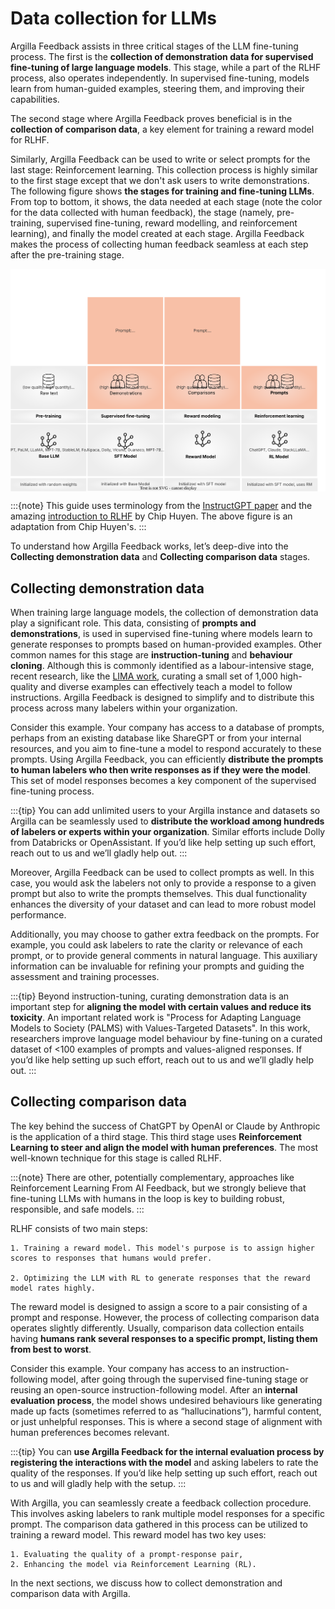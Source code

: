 # Data collection for LLMs
Argilla Feedback assists in three critical stages of the LLM fine-tuning process. The first is the **collection of demonstration data for supervised fine-tuning of large language models**. This stage, while a part of the RLHF process, also operates independently. In supervised fine-tuning, models learn from human-guided examples, steering them, and improving their capabilities.

The second stage where Argilla Feedback proves beneficial is in the **collection of comparison data**, a key element for training a reward model for RLHF.

Similarly, Argilla Feedback can be used to write or select prompts for the last stage: Reinforcement learning. This collection process is highly similar to the first stage except that we don't ask users to write demonstrations.
The following figure shows **the stages for training and fine-tuning LLMs**. From top to bottom, it shows, the data needed at each stage (note the color for the data collected with human feedback), the stage (namely, pre-training, supervised fine-tuning, reward modelling, and reinforcement learning), and finally the model created at each stage. Argilla Feedback makes the process of collecting human feedback seamless at each step after the pre-training stage.

<img src="../../../_static/images/llms/rlhf.svg" alt="LLM fine-tuning stages" style="display:block;margin-left:auto;margin-right:auto;">

:::{note}
This guide uses terminology from the [InstructGPT paper](https://openai.com/research/instruction-following) and the amazing [introduction to RLHF](https://huyenchip.com/2023/05/02/rlhf.html) by Chip Huyen. The above figure is an adaptation from Chip Huyen's.
:::

To understand how Argilla Feedback works, let’s deep-dive into the **Collecting demonstration data** and **Collecting comparison data** stages.

## Collecting demonstration data

When training large language models, the collection of demonstration data play a significant role. This data, consisting of **prompts and demonstrations**, is used in supervised fine-tuning where models learn to generate responses to prompts based on human-provided examples. Other common names for this stage are **instruction-tuning** and **behaviour cloning**. Although this is commonly identified as a labour-intensive stage, recent research, like the [LIMA work](https://arxiv.org/abs/2305.11206), curating a small set of 1,000 high-quality and diverse examples can effectively teach a model to follow instructions. Argilla Feedback is designed to simplify and to distribute this process across many labelers within your organization.

Consider this example. Your company has access to a database of prompts, perhaps from an existing database like ShareGPT or from your internal resources, and you aim to fine-tune a model to respond accurately to these prompts. Using Argilla Feedback, you can efficiently **distribute the prompts to human labelers who then write responses as if they were the model**. This set of model responses becomes a key component of the supervised fine-tuning process.

:::{tip}
You can add unlimited users to your Argilla instance and datasets so Argilla can be seamlessly used to **distribute the workload among hundreds of labelers or experts within your organization**. Similar efforts include Dolly from Databricks or OpenAssistant. If you’d like help setting up such effort, reach out to us and we’ll gladly help out.
:::

Moreover, Argilla Feedback can be used to collect prompts as well. In this case, you would ask the labelers not only to provide a response to a given prompt but also to write the prompts themselves. This dual functionality enhances the diversity of your dataset and can lead to more robust model performance.

Additionally, you may choose to gather extra feedback on the prompts. For example, you could ask labelers to rate the clarity or relevance of each prompt, or to provide general comments in natural language. This auxiliary information can be invaluable for refining your prompts and guiding the assessment and training processes.

:::{tip}
Beyond instruction-tuning, curating demonstration data is an important step for **aligning the model with certain values and reduce its toxicity**. An important related work is "Process for Adapting Language Models to Society (PALMS) with Values-Targeted Datasets". In this work, researchers improve language model behaviour by fine-tuning on a curated dataset of <100 examples of prompts and values-aligned responses. If you’d like help setting up such effort, reach out to us and we’ll gladly help out.
:::

## Collecting comparison data
The key behind the success of ChatGPT by OpenAI or Claude by Anthropic is the application of a third stage. This third stage uses **Reinforcement Learning to steer and align the model with human preferences**. The most well-known technique for this stage is called RLHF.

:::{note}
There are other, potentially complementary, approaches like Reinforcement Learning From AI Feedback, but we strongly believe that fine-tuning LLMs with humans in the loop is key to building robust, responsible, and safe models.
:::

RLHF consists of two main steps:

    1. Training a reward model. This model's purpose is to assign higher scores to responses that humans would prefer.

    2. Optimizing the LLM with RL to generate responses that the reward model rates highly.

The reward model is designed to assign a score to a pair consisting of a prompt and response. However, the process of collecting comparison data operates slightly differently. Usually, comparison data collection entails having **humans rank several responses to a specific prompt, listing them from best to worst**.

Consider this example. Your company has access to an instruction-following model, after going through the supervised fine-tuning stage or reusing an open-source instruction-following model. After an **internal evaluation process**, the model shows undesired behaviours like generating made up facts (sometimes referred to as “hallucinations”), harmful content, or just unhelpful responses. This is where a second stage of alignment with human preferences becomes relevant.

:::{tip}
You can **use Argilla Feedback for the internal evaluation process by registering the interactions with the model** and asking labelers to rate the quality of the responses. If you’d like help setting up such effort, reach out to us and will gladly help with the setup.
:::

With Argilla, you can seamlessly create a feedback collection procedure. This involves asking labelers to rank multiple model responses for a specific prompt. The comparison data gathered in this process can be utilized to training a reward model. This reward model has two key uses:

    1. Evaluating the quality of a prompt-response pair,
    2. Enhancing the model via Reinforcement Learning (RL).


In the next sections, we discuss how to collect demonstration and comparison data with Argilla.